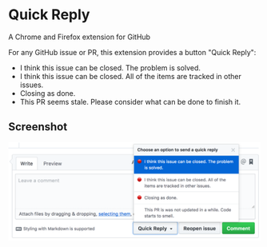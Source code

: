 # Quick Reply

A Chrome and Firefox extension for GitHub

For any GitHub issue or PR, this extension provides a button "Quick Reply":

- I think this issue can be closed. The problem is solved.
- I think this issue can be closed. All of the items are tracked in other issues.
- Closing as done.
- This PR seems stale. Please consider what can be done to finish it.

## Screenshot

![screenshot](./screenshot.png)
